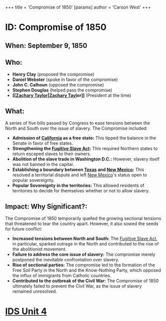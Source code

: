+++
 title = 'Compromise of 1850'
[params]
	author = 'Carson West'
+++
# ID: Compromise of 1850

## When: September 9, 1850

## Who: 
* **Henry Clay** (proposed the compromise)
* **Daniel Webster** (spoke in favor of the compromise)
* **John C. Calhoun** (opposed the compromise)
* **Stephen Douglas** (helped pass the compromise)
* **[[[Zachary Taylor](./../[[zachary-taylor/)|[Zachary Tayl](./../zachary-tayl/)or]]** (President at the time)

## What: 
A series of five bills passed by Congress to ease tensions between the North and South over the issue of slavery. The Compromise included:

* **Admission of [California](./../california/) as a free state:** This tipped the balance in the Senate in favor of free states.
* **Strengthening the [Fugitive Slave Act](./../fugitive-slave-act/):** This required Northern states to return escaped slaves to their owners.
* **Abolition of the slave trade in Washington D.C.:** However, slavery itself was not banned in the capital.
* **Establishing a boundary between [Texas](./../texas/) and [New Mexico](./../new-mexico/):** This resolved a territorial dispute and left [New Mexico](./../new-mexico/)'s status open to popular sovereignty.
* **Popular Sovereignty in the territories:** This allowed residents of territories to decide for themselves whether or not to allow slavery.

## Impact: Why Significant?:
The Compromise of 1850 temporarily quelled the growing sectional tensions that threatened to tear the country apart. However, it also sowed the seeds for future conflict:

* **Increased tensions between North and South:** The [Fugitive Slave Act](./../fugitive-slave-act/), in particular, sparked outrage in the North and contributed to the rise of the abolitionist movement.
* **Failure to address the core issue of slavery:** The compromise merely postponed the inevitable confrontation over slavery.
* **Rise of sectional parties:** The compromise led to the formation of the Free Soil Party in the North and the Know-Nothing Party, which opposed the influx of immigrants from Catholic countries.
* **Contributed to the outbreak of the Civil War:** The Compromise of 1850 ultimately failed to prevent the Civil War, as the issue of slavery remained unresolved. 

# [IDS Unit 4](./../ids-unit-4/)